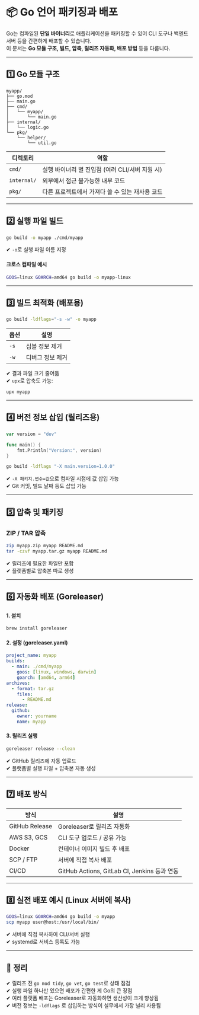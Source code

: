 # 📦 Go 언어 패키징과 배포

Go는 컴파일된 **단일 바이너리**로 애플리케이션을 패키징할 수 있어 CLI 도구나 백엔드 서버 등을 간편하게 배포할 수 있습니다.  
이 문서는 **Go 모듈 구조, 빌드, 압축, 릴리즈 자동화, 배포 방법** 등을 다룹니다.

---

## 1️⃣ Go 모듈 구조

```text
myapp/
├── go.mod
├── main.go
├── cmd/
│   └── myapp/
│       └── main.go
├── internal/
│   └── logic.go
└── pkg/
    └── helper/
        └── util.go
```

| 디렉토리 | 역할 |
|----------|------|
| `cmd/`     | 실행 바이너리 별 진입점 (여러 CLI/서버 지원 시) |
| `internal/` | 외부에서 접근 불가능한 내부 코드 |
| `pkg/`      | 다른 프로젝트에서 가져다 쓸 수 있는 재사용 코드 |

---

## 2️⃣ 실행 파일 빌드

```bash
go build -o myapp ./cmd/myapp
```

✔ `-o`로 실행 파일 이름 지정  

#### 크로스 컴파일 예시
```bash
GOOS=linux GOARCH=amd64 go build -o myapp-linux
```

---

## 3️⃣ 빌드 최적화 (배포용)

```bash
go build -ldflags="-s -w" -o myapp
```

| 옵션 | 설명 |
|------|------|
| `-s` | 심볼 정보 제거 |
| `-w` | 디버그 정보 제거 |

✔ 결과 파일 크기 줄어듦  
✔ `upx`로 압축도 가능:

```bash
upx myapp
```

---

## 4️⃣ 버전 정보 삽입 (릴리즈용)

```go
var version = "dev"

func main() {
    fmt.Println("Version:", version)
}
```

```bash
go build -ldflags "-X main.version=1.0.0"
```

✔ `-X 패키지.변수=값`으로 컴파일 시점에 값 삽입 가능  
✔ Git 커밋, 빌드 날짜 등도 삽입 가능

---

## 5️⃣ 압축 및 패키징

### ZIP / TAR 압축

```bash
zip myapp.zip myapp README.md
tar -czvf myapp.tar.gz myapp README.md
```

✔ 릴리즈에 필요한 파일만 포함  
✔ 플랫폼별로 압축본 따로 생성

---

## 6️⃣ 자동화 배포 (Goreleaser)

#### 1. 설치

```bash
brew install goreleaser
```

#### 2. 설정 (goreleaser.yaml)

```yaml
project_name: myapp
builds:
  - main: ./cmd/myapp
    goos: [linux, windows, darwin]
    goarch: [amd64, arm64]
archives:
  - format: tar.gz
    files:
      - README.md
release:
  github:
    owner: yourname
    name: myapp
```

#### 3. 릴리즈 실행

```bash
goreleaser release --clean
```

✔ GitHub 릴리즈에 자동 업로드  
✔ 플랫폼별 실행 파일 + 압축본 자동 생성

---

## 7️⃣ 배포 방식

| 방식 | 설명 |
|------|------|
| GitHub Release | Goreleaser로 릴리즈 자동화 |
| AWS S3, GCS | CLI 도구 업로드 / 공유 가능 |
| Docker | 컨테이너 이미지 빌드 후 배포 |
| SCP / FTP | 서버에 직접 복사 배포 |
| CI/CD | GitHub Actions, GitLab CI, Jenkins 등과 연동 |

---

## 8️⃣ 실전 배포 예시 (Linux 서버에 복사)

```bash
GOOS=linux GOARCH=amd64 go build -o myapp
scp myapp user@host:/usr/local/bin/
```

✔ 서버에 직접 복사하여 CLI/서버 실행  
✔ systemd로 서비스 등록도 가능

---

## 🎯 정리

✔ 릴리즈 전 `go mod tidy`, `go vet`, `go test`로 상태 점검  
✔ 실행 파일 하나만 있으면 배포가 간편한 게 Go의 큰 장점  
✔ 여러 플랫폼 배포는 Goreleaser로 자동화하면 생산성이 크게 향상됨  
✔ 버전 정보는 `-ldflags` 로 삽입하는 방식이 실무에서 가장 널리 사용됨
